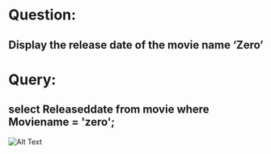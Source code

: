 # Question:
## Display the release date of the movie name ‘Zero’
# Query:
## select Releaseddate from movie where Moviename = 'zero';

![Alt Text]()<br />
